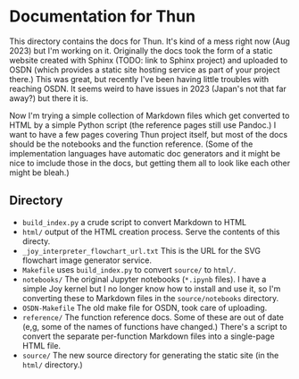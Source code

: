 # Documentation for Thun

This directory contains the docs for Thun.  It's kind of a mess right now
(Aug 2023) but I'm working on it.  Originally the docs took the form of a
static website created with Sphinx (TODO: link to Sphinx project) and
uploaded to OSDN (which provides a static site hosting service as part of
your project there.)  This was great, but recently I've been having
little troubles with reaching OSDN.  It seems weird to have issues in
2023 (Japan's not that far away?) but there it is.

Now I'm trying a simple collection of Markdown files which get converted
to HTML by a simple Python script (the reference pages still use Pandoc.)
I want to have a few pages covering Thun project itself, but most of the
docs should be the notebooks and the function reference.  (Some of the
implementation languages have automatic doc generators and it might be
nice to imclude those in the docs, but getting them all to look like each
other might be bleah.)

## Directory

- `build_index.py` a crude script to convert Markdown to HTML
- `html/` output of the HTML creation process.  Serve the contents of
  this directy.
- `_joy_interpreter_flowchart_url.txt`  This is the URL for the SVG
  flowchart image generator service. 
- `Makefile`  uses `build_index.py` to convert `source/` to `html/`.
- `notebooks/` The original Jupyter notebooks (`*.ipynb` files).  I have
  a simple Joy kernel but I no longer know how to install and use it, so
  I'm converting these to Markdown files in the `source/notebooks`
  directory.
- `OSDN-Makefile` The old make file for OSDN, took care of uploading.
- `reference/` The function reference docs.  Some of these are out of
  date (e,g, some of the names of functions have changed.)  There's a
  script to convert the separate per-function Markdown files into a
  single-page HTML file.
- `source/`  The new source directory for generating the static site (in
  the `html/` directory.)

